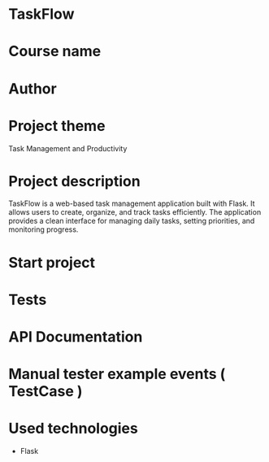 # TaskFlow

# Course name
# Author
# Project theme
Task Management and Productivity
# Project description
TaskFlow is a web-based task management application built with Flask. It allows users to create, organize, and track tasks efficiently. The application provides a clean interface for managing daily tasks, setting priorities, and monitoring progress.
# Start project
# Tests
# API Documentation
# Manual tester example events ( TestCase )
# Used technologies
- Flask